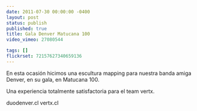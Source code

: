 ```yaml
---
date: 2011-07-30 00:00:00 -0400
layout: post
status: publish
published: true
title: Gala Denver Matucana 100
video_vimeo: 27080544

tags: []
flickrset: 72157627340659136
---
```

En esta ocasión hicimos una escultura mapping para nuestra banda amiga Denver, en su gala, en Matucana 100.

Una experiencia totalmente satisfactoria para el team vertx.

duodenver.cl
vertx.cl
